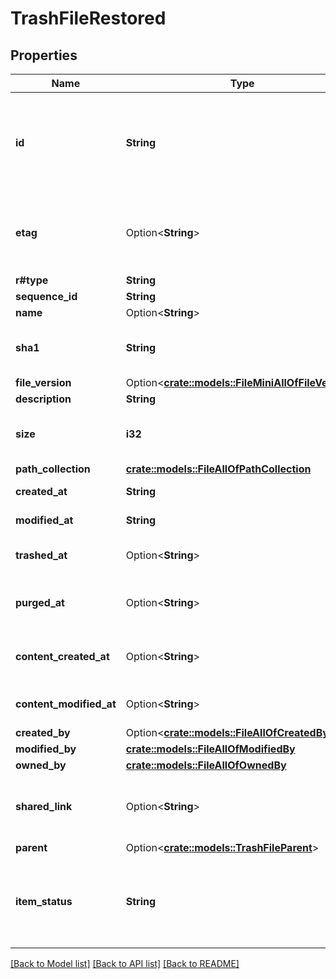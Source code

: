 # TrashFileRestored

## Properties

Name | Type | Description | Notes
------------ | ------------- | ------------- | -------------
**id** | **String** | The unique identifier that represent a file.  The ID for any file can be determined by visiting a file in the web application and copying the ID from the URL. For example, for the URL `https://_*.app.box.com/files/123` the `file_id` is `123`. | 
**etag** | Option<**String**> | The HTTP `etag` of this file. This can be used within some API endpoints in the `If-Match` and `If-None-Match` headers to only perform changes on the file if (no) changes have happened. | [optional]
**r#type** | **String** | `file` | 
**sequence_id** | **String** |  | 
**name** | Option<**String**> | The name of the file | [optional]
**sha1** | **String** | The SHA1 hash of the file. This can be used to compare the contents of a file on Box with a local file. | 
**file_version** | Option<[**crate::models::FileMiniAllOfFileVersion**](File_Mini_allOf_file_version.md)> |  | [optional]
**description** | **String** | The optional description of this file | 
**size** | **i32** | The file size in bytes. Be careful parsing this integer as it can get very large and cause an integer overflow. | 
**path_collection** | [**crate::models::FileAllOfPathCollection**](File_allOf_path_collection.md) |  | 
**created_at** | **String** | The date and time when the file was created on Box. | 
**modified_at** | **String** | The date and time when the file was last updated on Box. | 
**trashed_at** | Option<**String**> | The time at which this file was put in the trash - becomes `null` after restore. | [optional]
**purged_at** | Option<**String**> | The time at which this file is expected to be purged from the trash  - becomes `null` after restore. | [optional]
**content_created_at** | Option<**String**> | The date and time at which this file was originally created, which might be before it was uploaded to Box. | [optional]
**content_modified_at** | Option<**String**> | The date and time at which this file was last updated, which might be before it was uploaded to Box. | [optional]
**created_by** | Option<[**crate::models::FileAllOfCreatedBy**](File_allOf_created_by.md)> |  | [optional]
**modified_by** | [**crate::models::FileAllOfModifiedBy**](File_allOf_modified_by.md) |  | 
**owned_by** | [**crate::models::FileAllOfOwnedBy**](File_allOf_owned_by.md) |  | 
**shared_link** | Option<**String**> | The shared link for this file. This will be `null` if a file had been trashed, even though the original shared link does become active again. | [optional]
**parent** | Option<[**crate::models::TrashFileParent**](TrashFile_parent.md)> |  | [optional]
**item_status** | **String** | Defines if this item has been deleted or not.  * `active` when the item has is not in the trash * `trashed` when the item has been moved to the trash but not deleted * `deleted` when the item has been permanently deleted. | 

[[Back to Model list]](../README.md#documentation-for-models) [[Back to API list]](../README.md#documentation-for-api-endpoints) [[Back to README]](../README.md)


